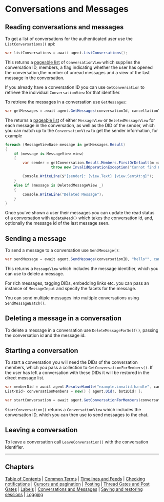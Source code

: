 # Conversations and Messages

## <a name="reading">Reading conversations and messages</a>

To get a list of conversations for the authenticated user use the `ListConversations()` api:

```c#
var listConversations = await agent.ListConversations();
```

This returns a [pageable list](cursorsAndPagination.md) of `ConversationView` which supplies the conversation ID, members,
a flag indicating whether the user has opened the conversation,the number of unread messages and a view of the last message in the conversation.

If you already have a conversation ID you can use `GetConversation` to retrieve the individual `ConversationView` for that identifier.

To retrieve the messages in a conversation use `GetMessages`:

```c#
var getMessages = await agent.GetMessages(conversationId, cancellationToken: cancellationToken);
```

The returns a [pageable list](cursorsAndPagination.md) of either `MessageView` or `DeletedMessageView` for each message in the conversation, as well
as the DID of the sender, which you can match up to the `ConversationView` to get the sender information, for example

```c#
foreach (MessageViewBase message in getMessages.Result)
{
    if (message is MessageView view)
    {
        var sender = getConversation.Result.Members.FirstOrDefault(m => m.Did == view.Sender.Did) ??
                     throw new InvalidOperationException("Cannot find message sender in conversation view");

        Console.WriteLine($"{sender}: {view.Text} {view.SentAt:g}");
    }
    else if (message is DeletedMessageView _)
    {
        Console.WriteLine("Deleted Message");
    }
}
```

Once you've shown a user their messages you can update the read status of a conversation with `UpdateRead()` which takes the conversation id, and, optionally the message id of the last message seen.

## <a name="sending">Sending a message</a>

To send a message to a conversation use `SendMessage()`:

```c#
var sendMessage = await agent.SendMessage(conversationID, "hello"", cancellationToken);
```

This returns a `MessageView` which includes the message identifier, which you can use to delete a message.

For rich messages, tagging DIDs, embedding links etc. you can pass an instance of `MessageInput` and specify the facets for the message.

You can send multiple messages into multiple conversations using `SendMessageBatch()`.

## <a name="deleting">Deleting a message in a conversation</a>

To delete a message in a conversation use `DeleteMessageForSelf()`, passing the conversation id and the message id.

## <a name="creating">Starting a conversation</a>

To start a conversation you will need the DIDs of the conversation members, which you pass a collection to `GetConversationForMembers()`. If the user has left a conversation with these DIDs it will be restored in the direct message list.

```c#
var memberDid = await agent.ResolveHandle("example.invalid.handle", cancellationToken);
List<Did> conversationMembers = new() { agent.Did!, bot2Did! };

var startConversation = await agent.GetConversationForMembers(conversationMembers, cancellationToken);
```

`StartConversation()` returns a `ConversationView` which includes the conversation ID, which you can then use to send messages to the chat.

## <a name="leaving">Leaving a conversation</a>

To leave a conversation call `LeaveConversation()` with the conversation identifier.

---

## Chapters

[Table of Contents](readme.md) | [Common Terms](commonTerms.md) | [Timelines and Feeds](timeline.md) | [Checking notifications](notifications.md#checkingNotifications) | [Cursors and pagination](cursorsAndPagination.md) | [Posting](posting.md#posting) | [Thread Gates and Post Gates](threadGatesAndPostGates.md) | [Labels](labels.md) | [Conversations and Messages](conversationsAndMessages.md) | [Saving and restoring sessions](savingAndRestoringAuthentication.md) | [Logging](logging.md)

